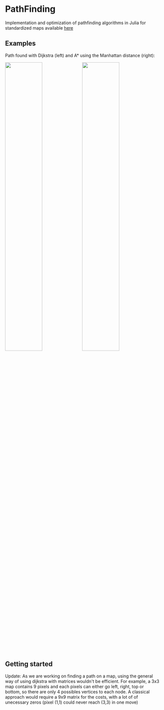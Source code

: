 # PathFinding
Implementation and optimization of pathfinding algorithms in Julia for standardized maps available [here](https://movingai.com/benchmarks/grids.html)

## Examples
Path found with Dijkstra (left) and A* using the Manhattan distance (right):
<p float="left">
  <img src="https://user-images.githubusercontent.com/86181145/222896405-7adad3cb-19c5-406c-90b2-ac16be1110dd.png" width="49%" height="49%">
  <img src="https://user-images.githubusercontent.com/86181145/222896324-29b188d6-a9ea-4a2d-9bc8-e1fbb39604e9.png" width="49%" height="49%">
</p>

## Getting started

Update:
As we are working on finding a path on a map, using the general way of using dijkstra with matrices wouldn't be efficient.
For example, a 3x3 map contains 9 pixels and each pixels can either go left, right, top or bottom, so there are only 4 possibles vertices to each node.
A classical approach would require a 9x9 matrix for the costs, with a lot of of unecessary zeros (pixel (1,1) could never reach (3,3) in one move) 

